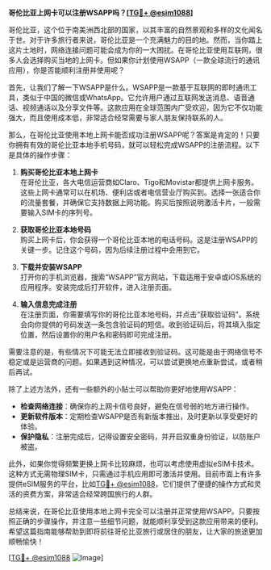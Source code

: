 **哥伦比亚上网卡可以注册WSAPP吗？[[TG💪+ @esim1088](https://t.me/s/esim1088)]**

哥伦比亚，这个位于南美洲西北部的国家，以其丰富的自然景观和多样的文化闻名于世。对于许多旅行者来说，哥伦比亚是一个充满魅力的目的地。然而，当你踏上这片土地时，网络连接问题可能会成为你的一大困扰。在哥伦比亚使用互联网，很多人会选择购买当地的上网卡。但如果你计划使用WSAPP（一款全球流行的通讯应用），你是否能顺利注册并使用呢？

首先，让我们了解一下WSAPP是什么。WSAPP是一款基于互联网的即时通讯工具，类似于中国的微信或WhatsApp。它允许用户通过互联网发送消息、语音通话、视频通话以及分享文件等。这款应用在全球范围内广受欢迎，因为它不仅功能强大，而且使用成本低，非常适合经常需要与家人朋友保持联系的人。

那么，在哥伦比亚使用本地上网卡能否成功注册WSAPP呢？答案是肯定的！只要你拥有有效的哥伦比亚本地手机号码，就可以轻松完成WSAPP的注册流程。以下是具体的操作步骤：

1. **购买哥伦比亚本地上网卡**  
   在哥伦比亚，各大电信运营商如Claro、Tigo和Movistar都提供上网卡服务。这些上网卡通常可以在机场、便利店或者电信营业厅购买到。选择一张适合你的流量套餐，并确保它支持数据上网功能。购买后按照说明激活卡片，一般需要输入SIM卡的序列号。

2. **获取哥伦比亚本地号码**  
   购买上网卡后，你会获得一个哥伦比亚本地的电话号码。这是注册WSAPP的关键一步。记住这个号码，因为后续注册过程中会用到它。

3. **下载并安装WSAPP**  
   打开你的手机浏览器，搜索“WSAPP”官方网站，下载适用于安卓或iOS系统的应用程序。安装完成后打开软件，进入注册页面。

4. **输入信息完成注册**  
   在注册页面，你需要填写你的哥伦比亚本地号码，并点击“获取验证码”。系统会向你提供的号码发送一条包含验证码的短信。收到验证码后，将其填入指定位置，然后设置你的用户名和密码即可完成注册。

需要注意的是，有些情况下可能无法立即接收到验证码。这可能是由于网络信号不稳定或是运营商的问题。如果遇到这种情况，可以尝试更换地点重新尝试，或者稍后再试。

除了上述方法外，还有一些额外的小贴士可以帮助你更好地使用WSAPP：

- **检查网络连接**：确保你的上网卡信号良好，避免在信号弱的地方进行操作。
- **更新软件版本**：定期检查WSAPP是否有新版本推出，及时更新以享受更好的体验。
- **保护隐私**：注册完成后，记得设置安全密码，并开启双重身份验证，以防账户被盗。

此外，如果你觉得频繁更换上网卡比较麻烦，也可以考虑使用虚拟eSIM卡技术。这种方式无需物理SIM卡，只需通过手机应用即可激活并使用。目前市面上有许多提供eSIM服务的平台，比如[TG💪+ @esim1088](https://t.me/s/esim1088)，它们提供了便捷的操作方式和灵活的资费方案，非常适合经常跨国旅行的人群。

总结来说，在哥伦比亚使用本地上网卡完全可以注册并正常使用WSAPP。只要按照正确的步骤操作，并注意一些细节问题，就能顺利享受到这款应用带来的便利。希望这篇指南能够帮助到即将前往哥伦比亚旅行或居住的朋友，让大家的旅途更加顺畅愉快！

[[TG💪+ @esim1088](https://t.me/s/esim1088) ![Image](https://i.postimg.cc/4NQfJmqS/Snipaste-2025-05-13-00-14-12.png)]